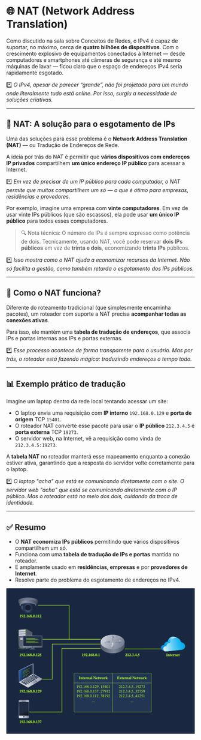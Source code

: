 # 🌐 NAT (Network Address Translation)

Como discutido na sala sobre Conceitos de Redes, o IPv4 é capaz de suportar, no máximo, cerca de **quatro bilhões de dispositivos**. Com o crescimento explosivo de equipamentos conectados à Internet — desde computadores e smartphones até câmeras de segurança e até mesmo máquinas de lavar — ficou claro que o espaço de endereços IPv4 seria rapidamente esgotado.

*️⃣ *O IPv4, apesar de parecer “grande”, não foi projetado para um mundo onde literalmente tudo está online. Por isso, surgiu a necessidade de soluções criativas.*

---

## 🔄 NAT: A solução para o esgotamento de IPs

Uma das soluções para esse problema é o **Network Address Translation (NAT)** — ou Tradução de Endereços de Rede.

A ideia por trás do NAT é permitir que **vários dispositivos com endereços IP privados** compartilhem **um único endereço IP público** para acessar a Internet.

*️⃣ *Em vez de precisar de um IP público para cada computador, o NAT permite que muitos compartilhem um só — o que é ótimo para empresas, residências e provedores.*

Por exemplo, imagine uma empresa com **vinte computadores**. Em vez de usar vinte IPs públicos (que são escassos), ela pode usar **um único IP público** para todos esses computadores.

> 🔍 Nota técnica: O número de IPs é sempre expresso como potência de dois. Tecnicamente, usando NAT, você pode reservar **dois IPs públicos** em vez de **trinta e dois**, economizando **trinta IPs** públicos.

*️⃣ *Isso mostra como o NAT ajuda a economizar recursos da Internet. Não só facilita a gestão, como também retarda o esgotamento dos IPs públicos.*

---

## 🧠 Como o NAT funciona?

Diferente do roteamento tradicional (que simplesmente encaminha pacotes), um roteador com suporte a NAT precisa **acompanhar todas as conexões ativas**.

Para isso, ele mantém uma **tabela de tradução de endereços**, que associa IPs e portas internas aos IPs e portas externas.

*️⃣ *Esse processo acontece de forma transparente para o usuário. Mas por trás, o roteador está fazendo mágica: traduzindo endereços o tempo todo.*

---

## 📊 Exemplo prático de tradução

Imagine um laptop dentro da rede local tentando acessar um site:

- O laptop envia uma requisição com **IP interno** `192.168.0.129` e **porta de origem** TCP `15401`.
- O roteador NAT converte esse pacote para usar o **IP público** `212.3.4.5` e **porta externa** TCP `19273`.
- O servidor web, na Internet, vê a requisição como vinda de `212.3.4.5:19273`.

A **tabela NAT** no roteador manterá esse mapeamento enquanto a conexão estiver ativa, garantindo que a resposta do servidor volte corretamente para o laptop.

*️⃣ *O laptop "acha" que está se comunicando diretamente com o site. O servidor web "acha" que está se comunicando diretamente com o IP público. Mas o roteador está no meio dos dois, cuidando da troca de identidade.*

---

## ✅ Resumo

- O **NAT economiza IPs públicos** permitindo que vários dispositivos compartilhem um só.
- Funciona com uma **tabela de tradução de IPs e portas** mantida no roteador.
- É amplamente usado em **residências, empresas** e por **provedores de Internet**.
- Resolve parte do problema do esgotamento de endereços no IPv4.

![alt text](image-3.png)

